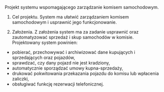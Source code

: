 Projekt systemu wspomagającego zarządzanie komisem samochodowym.

1. Cel projektu.
System ma ułatwić zarządzaniem komisem samochodowym i usprawnić jego funkcjonowanie.

2. Założenia.
Z założenia system ma za zadanie usprawnić oraz zautomatyzować sprzedaż i skup samochodów w komisie. Projektowany system powinien:
- pobierać, przechowywać i archiwizować dane kupujących i sprzedających oraz pojazdów,
- sprawdzać, czy dany pojazd nie jest kradziony,
- automatycznie sporządzać umowy kupna-sprzedaży,
- drukować pokwitowania przekazania pojazdu do komisu lub wpłacenia zaliczki,
- obsługiwać funkcję rezerwacji telefonicznej.